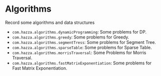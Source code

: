 # Algorithms

Record some algorithms and data structures

- `com.hazza.algorithms.dynamicProgramming`:  Some problems for DP.
- `com.hazza.algorithms.greedy`: Some problems for Greedy.
- `com.hazza.algorithms.segmentTress`: Some problems for Segment Tree.
- `com.hazza.algorithms.sparseTable`: Some problems for Sparse Table.
- `com.hazza.algorithms.morrisTraversal`: Some Problems for Morris Traversal.
- `com.hazza.algorithms.fastMatrixExponentiation`: Some problems for Fast Matrix Exponentiation.
